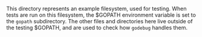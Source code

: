 This directory represents an example filesystem, used for testing. When tests are run on this filesystem, the $GOPATH environment variable is set to the `gopath` subdirectory. The other files and directories here live outside of the testing $GOPATH, and are used to check how `godebug` handles them.
